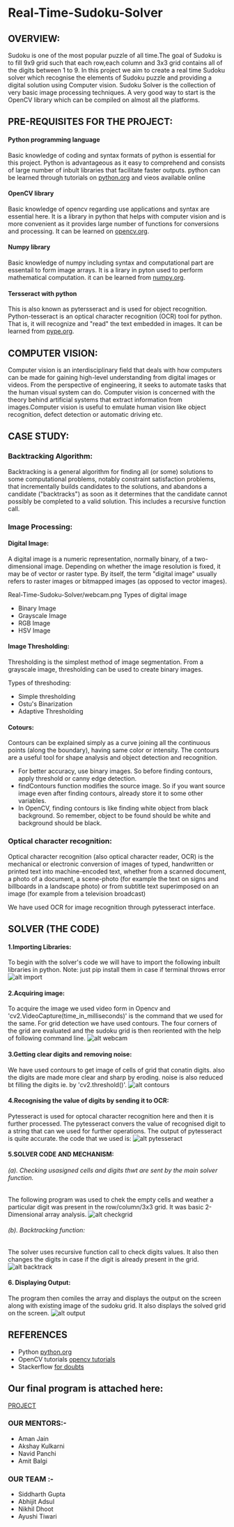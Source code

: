 # Real-Time-Sudoku-Solver
## OVERVIEW: 
Sudoku is one of the most popular puzzle of all time.The goal of Sudoku is to fill 9x9 grid such that each row,each column and 3x3 grid contains all of the digits between 1 to 9.
In this project we aim to create a real time Sudoku solver  which recognise the elements of Sudoku puzzle and providing a digital solution using Computer vision.
Sudoku Solver is the collection of very basic image processing techniques. A very good way to start is the OpenCV library which can be compiled on almost all the platforms. 

## PRE-REQUISITES FOR THE PROJECT:

#### Python programming language
Basic knowledge of coding and syntax formats of python is essential for this project. Python is advantageous as it easy to comprehend and consists of large number of inbult libraries that facilitate faster outputs. python can be learned through tutorials on [python.org](https://www.python.org/about/gettingstarted/) and vieos available online
#### OpenCV library
Basic knowledge of opencv regarding use applications and syntax are essential here. It is a library in python that helps with computer vision and is more convenient as it provides large number of functions for conversions and processing. It can be learned on [opencv.org](https://docs.opencv.org/3.0-beta/doc/py_tutorials/py_tutorials.html).
#### Numpy library
Basic knowledge of numpy including syntax and computational part are essentail to form image arrays. It is a lirary in pyton used to perform mathematical computation. it can be learned from [numpy.org](http://www.numpy.org/).
#### Tersseract with python
This is also known as pytersseract and is used for object recognition. Python-tesseract is an optical character recognition (OCR) tool for python. That is, it will recognize and "read" the text embedded in images. It can be learned from [pype.org](https://pypi.org/project/pytesseract/). 

## COMPUTER VISION:
Computer vision is an interdisciplinary field that deals with how computers can be made for gaining high-level understanding from digital images or videos. From the perspective of engineering, it seeks to automate tasks that the human visual system can do. Computer vision is concerned with the theory behind artificial systems that extract information from images.Computer vision is useful to emulate human vision like object recognition, defect detection or automatic driving etc.

## CASE STUDY:

### Backtracking Algorithm: 
Backtracking is a general algorithm for finding all (or some) solutions to some computational problems, notably constraint satisfaction problems, that incrementally builds candidates to the solutions, and abandons a candidate ("backtracks") as soon as it determines that the candidate cannot possibly be completed to a valid solution.
This includes a recursive function call.

### Image Processing:
#### Digital Image: 
A digital image is a numeric representation, normally binary, of a two-dimensional image. Depending on whether the image resolution is fixed, it may be of vector or raster type. By itself, the term "digital image" usually refers to raster images or bitmapped images (as opposed to vector images).

 Real-Time-Sudoku-Solver/webcam.png Types of digital image
- Binary Image
- Grayscale Image
- RGB Image
- HSV Image
#### Image Thresholding: 
Thresholding is the simplest method of image segmentation. From a grayscale image, thresholding can be used to create binary images.

Types of threshoding:
- Simple thresholding
- Ostu's Binarization
- Adaptive Thresholding
#### Cotours:
Contours can be explained simply as a curve joining all the continuous points (along the boundary), having same color or intensity. The contours are a useful tool for shape analysis and object detection and recognition.
- For better accuracy, use binary images. So before finding contours, apply threshold or canny edge detection.
- findContours function modifies the source image. So if you want source image even after finding contours, already store it to some other variables.
 - In OpenCV, finding contours is like finding white object from black background. So remember, object to be found should be white and background should be black.
 
### Optical character recognition:
Optical character recognition (also optical character reader, OCR) is the mechanical or electronic conversion of images of typed, handwritten or printed text into machine-encoded text, whether from a scanned document, a photo of a document, a scene-photo (for example the text on signs and billboards in a landscape photo) or from subtitle text superimposed on an image (for example from a television broadcast)

We have used OCR for image recognition through pytesseract interface. 

##  SOLVER (THE CODE)

#### 1.Importing Libraries:
To begin with the solver's code we will have to import the following inbuilt libraries in python.
Note: just pip install them in case if terminal throws error
![alt import](https://github.com/AyushiTiwari/Real-Time-Sudoku-Solver/blob/master/import.png "To include libraries")

#### 2.Acquiring image:
To acquire the image we used video form in Opencv and 'cv2.VideoCapture(time_in_milliseconds)' is the command that we used for the same.
For grid detection we have used contours. The four corners of the grid are evaluated and the sudoku grid is then reoriented with the help of following command line.
![alt webcam](https://github.com/AyushiTiwari/Real-Time-Sudoku-Solver/blob/master/webcam.png "To get image of grid")

#### 3.Getting clear digits and removing noise:
We have used contours to get image of cells of grid that conatin digits. also the digits are made more clear and sharp by eroding. noise is also reduced bt filling the digits ie. by 'cv2.threshold()'.
![alt contours](https://github.com/AyushiTiwari/Real-Time-Sudoku-Solver/blob/master/contours.png "to reduce noise")

#### 4.Recognising the value of digits by sending it to OCR:
Pytesseract is used for optocal character recognition here and then it is further processed. The pytesseract convers the value of recognised digit to a string that can we used for further operations. The output of pytesseract is quite accurate. the code that we used is:
![alt pytesseract](https://github.com/AyushiTiwari/Real-Time-Sudoku-Solver/blob/master/ocr.png "for digit recognition")

#### 5.SOLVER CODE AND MECHANISM:
###### (a). Checking usasigned cells and digits thwt are sent by the main solver function.
The following program was used to chek the empty cells and weather a particular digit was present in the row/column/3x3 grid. It was basic 2-Dimensional array analysis.
![alt checkgrid](https://github.com/AyushiTiwari/Real-Time-Sudoku-Solver/bolb/master/check.png "check grid")

###### (b). Backtracking function:
The solver uses recursive function call to check digits values. It also then changes the digits in case if the digit is already present in the grid.
![alt backtrack](https://github.com/AyushiTiwari/Real-Time-Sudoku-Solver/blob/master/solver.png "slover")

#### 6. Displaying Output:
The program then comiles the array and displays the output on the screen along with existing image of the sudoku grid. It also displays the solved grid on the screen.
![alt output](https://github.com/AyushiTiwari/Real-Time-Sudoku-Solver/blob/master/print_output.png "output")

## REFERENCES
- Python [python.org](https://www.python.org/doc/)
- OpenCV tutorials [opencv tutorials](opencv-python-tutroals.readthedocs.io/en/latest/py_tutorials/py.../py_intro.html)
- Stackerflow [for doubts](https://stackoverflow.com/)

## Our final program is attached here:
[PROJECT](https://github.com/AyushiTiwari/Real-Time-Sudoku-Solver/blob/master/project.py)

### OUR MENTORS:-
- Aman Jain
- Akshay Kulkarni
- Navid Panchi
- Amit Balgi

### OUR TEAM :-
- Siddharth Gupta
- Abhijit Adsul
- Nikhil Dhoot
- Ayushi Tiwari
